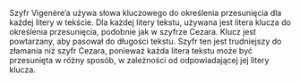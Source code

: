 Szyfr Vigenère’a używa słowa kluczowego do określenia przesunięcia dla każdej litery w tekście. Dla każdej litery tekstu, używana jest litera klucza do określenia przesunięcia, podobnie jak w szyfrze Cezara. Klucz jest powtarzany, aby pasował do długości tekstu. Szyfr ten jest trudniejszy do złamania niż szyfr Cezara, ponieważ każda litera tekstu może być przesunięta w różny sposób, w zależności od odpowiadającej jej litery klucza.

